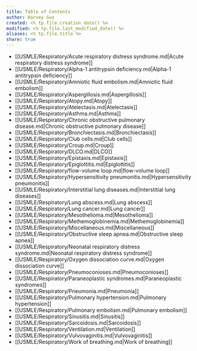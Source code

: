 ```yaml
---
title: Table of Contents
author: Harvey Guo
created: <% tp.file.creation_date() %>
modified: <% tp.file.last_modified_date() %>
aliases: <% tp.file.title %>
share: true
---
```

- [[USMLE/Respiratory/Acute respiratory distress syndrome.md|Acute respiratory distress syndrome]]
- [[USMLE/Respiratory/Alpha-1 antitrypsin deficiency.md|Alpha-1 antitrypsin deficiency]]
- [[USMLE/Respiratory/Amniotic fluid embolism.md|Amniotic fluid embolism]]
- [[USMLE/Respiratory/Aspergillosis.md|Aspergillosis]]
- [[USMLE/Respiratory/Atopy.md|Atopy]]
- [[USMLE/Respiratory/Atelectasis.md|Atelectasis]]
- [[USMLE/Respiratory/Asthma.md|Asthma]]
- [[USMLE/Respiratory/Chronic obstructive pulmonary disease.md|Chronic obstructive pulmonary disease]]
- [[USMLE/Respiratory/Bronchiectasis.md|Bronchiectasis]]
- [[USMLE/Respiratory/Club cells.md|Club cells]]
- [[USMLE/Respiratory/Croup.md|Croup]]
- [[USMLE/Respiratory/DLCO.md|DLCO]]
- [[USMLE/Respiratory/Epistaxis.md|Epistaxis]]
- [[USMLE/Respiratory/Epiglottitis.md|Epiglottitis]]
- [[USMLE/Respiratory/flow-volume loop.md|flow-volume loop]]
- [[USMLE/Respiratory/Hypersensitivity pneumonitis.md|Hypersensitivity pneumonitis]]
- [[USMLE/Respiratory/Interstitial lung diseases.md|Interstitial lung diseases]]
- [[USMLE/Respiratory/Lung abscess.md|Lung abscess]]
- [[USMLE/Respiratory/Lung cancer.md|Lung cancer]]
- [[USMLE/Respiratory/Mesothelioma.md|Mesothelioma]]
- [[USMLE/Respiratory/Methemoglobinemia.md|Methemoglobinemia]]
- [[USMLE/Respiratory/Miscellaneous.md|Miscellaneous]]
- [[USMLE/Respiratory/Obstructive sleep apnea.md|Obstructive sleep apnea]]
- [[USMLE/Respiratory/Neonatal respiratory distress syndrome.md|Neonatal respiratory distress syndrome]]
- [[USMLE/Respiratory/Oxygen dissociation curve.md|Oxygen dissociation curve]]
- [[USMLE/Respiratory/Pneumoconioses.md|Pneumoconioses]]
- [[USMLE/Respiratory/Paraneoplastic syndromes.md|Paraneoplastic syndromes]]
- [[USMLE/Respiratory/Pneumonia.md|Pneumonia]]
- [[USMLE/Respiratory/Pulmonary hypertension.md|Pulmonary hypertension]]
- [[USMLE/Respiratory/Pulmonary embolism.md|Pulmonary embolism]]
- [[USMLE/Respiratory/Sinusitis.md|Sinusitis]]
- [[USMLE/Respiratory/Sarcoidosis.md|Sarcoidosis]]
- [[USMLE/Respiratory/Ventilation.md|Ventilation]]
- [[USMLE/Respiratory/Vulvovaginitis.md|Vulvovaginitis]]
- [[USMLE/Respiratory/Work of breathing.md|Work of breathing]]

